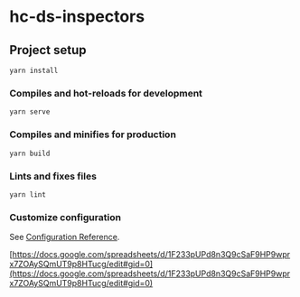 # hc-ds-inspectors

## Project setup

```
yarn install
```

### Compiles and hot-reloads for development

```
yarn serve
```

### Compiles and minifies for production

```
yarn build
```

### Lints and fixes files

```
yarn lint
```

### Customize configuration

See [Configuration Reference](https://cli.vuejs.org/config/).

[https://docs.google.com/spreadsheets/d/1F233pUPd8n3Q9cSaF9HP9wprx7ZOAySQmUT9p8HTucg/edit#gid=0](https://docs.google.com/spreadsheets/d/1F233pUPd8n3Q9cSaF9HP9wprx7ZOAySQmUT9p8HTucg/edit#gid=0)
